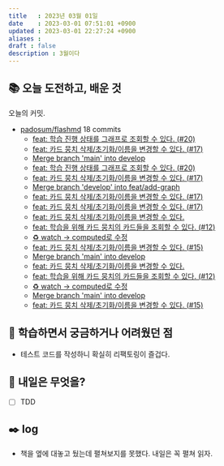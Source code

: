 ```yaml
---
title   : 2023년 03월 01일 
date    : 2023-03-01 07:51:01 +0900
updated : 2023-03-01 22:27:24 +0900
aliases : 
draft : false
description : 3월이다
---
```

## 📚 오늘 도전하고, 배운 것

<!-- commit -->
오늘의 커밋.
- [padosum/flashmd](https://github.com/padosum/flashmd) 18 commits
  - [feat: 학습 진행 상태를 그래프로 조회할 수 있다. (#20)](https://github.com/padosum/flashmd/commit/7023f115d376c4b97869ded10bb671da61d5adc2)
  - [feat: 카드 뭉치 삭제/초기화/이름을 변경할 수 있다. (#17)](https://github.com/padosum/flashmd/commit/c15aa96e47ee4e5908628b75be56dc82bb517418)
  - [Merge branch 'main' into develop](https://github.com/padosum/flashmd/commit/619f4515c72fc1ef3002b44eb484b1ccc512572c)
  - [feat: 학습 진행 상태를 그래프로 조회할 수 있다. (#20)](https://github.com/padosum/flashmd/commit/49f0bba35fc1cf06091578ceea8fdba9b2ab1d4b)
  - [feat: 카드 뭉치 삭제/초기화/이름을 변경할 수 있다. (#17)](https://github.com/padosum/flashmd/commit/183393cd74d667388f0abafe8b8fa5a818a0b028)
  - [Merge branch 'develop' into feat/add-graph](https://github.com/padosum/flashmd/commit/edcb31521ae5312911927549f98fccc5e78f6d76)
  - [feat: 카드 뭉치 삭제/초기화/이름을 변경할 수 있다. (#17)](https://github.com/padosum/flashmd/commit/c15aa96e47ee4e5908628b75be56dc82bb517418)
  - [feat: 카드 뭉치 삭제/초기화/이름을 변경할 수 있다. (#17)](https://github.com/padosum/flashmd/commit/183393cd74d667388f0abafe8b8fa5a818a0b028)
  - [feat: 카드 뭉치 삭제/초기화/이름을 변경할 수 있다.](https://github.com/padosum/flashmd/commit/15ed894e1ee45ca89b056864ca7183ee4b6a739b)
  - [feat: 학습을 위해 카드 뭉치의 카드들을 조회할 수 있다. (#12)](https://github.com/padosum/flashmd/commit/028a40f19f97c062bd452a18e1c63c5479edeccc)
  - [♻️ watch -> computed로 수정](https://github.com/padosum/flashmd/commit/6c8734b1bdf6d7477e2cd9076771ba19fad42390)
  - [feat: 카드 뭉치 삭제/초기화/이름을 변경할 수 있다. (#15)](https://github.com/padosum/flashmd/commit/72e9d287436d3d07fa2fe4c5e5a143f7602cbebb)
  - [Merge branch 'main' into develop](https://github.com/padosum/flashmd/commit/62c52defe42f9a1f4257921a0977c8f169b2fc20)
  - [feat: 카드 뭉치 삭제/초기화/이름을 변경할 수 있다.](https://github.com/padosum/flashmd/commit/15ed894e1ee45ca89b056864ca7183ee4b6a739b)
  - [feat: 학습을 위해 카드 뭉치의 카드들을 조회할 수 있다. (#12)](https://github.com/padosum/flashmd/commit/e7c3fcd190658c552485e2bee55ede30980a7b1a)
  - [♻️ watch -> computed로 수정](https://github.com/padosum/flashmd/commit/12aba54e4fa061a3a3bd1c94dc281e3660664848)
  - [Merge branch 'main' into develop](https://github.com/padosum/flashmd/commit/62c52defe42f9a1f4257921a0977c8f169b2fc20)
  - [feat: 카드 뭉치 삭제/초기화/이름을 변경할 수 있다. (#15)](https://github.com/padosum/flashmd/commit/72e9d287436d3d07fa2fe4c5e5a143f7602cbebb)
<!-- commitstop -->

## 🤔 학습하면서 궁금하거나 어려웠던 점
- 테스트 코드를 작성하니 확실히 리팩토링이 즐겁다.

## 🌅 내일은 무엇을?
- [ ] TDD

## ✒️ log
- 책을 옆에 대놓고 뒀는데 펼쳐보지를 못했다. 내일은 꼭 펼쳐 읽자.

